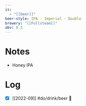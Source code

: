```yaml
---
is:
  - "[[beer]]"
beer-style: IPA - Imperial - Double
brewery: "[[Fullsteam]]"
abv: 8.3
---
```


# Notes
- Honey IPA

# Log
- [x] [[2022-09]] #do/drink/beer 🤞
